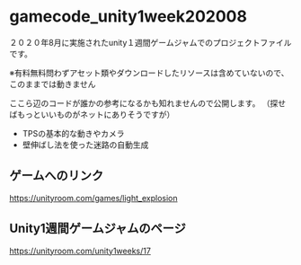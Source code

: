 # gamecode_unity1week202008

２０２０年8月に実施されたunity１週間ゲームジャムでのプロジェクトファイルです。

※有料無料問わずアセット類やダウンロードしたリソースは含めていないので、このままでは動きません

ここら辺のコードが誰かの参考になるかも知れませんので公開します。
（探せばもっといいものがネットにありそうですが）

- TPSの基本的な動きやカメラ
- 壁伸ばし法を使った迷路の自動生成

## ゲームへのリンク
https://unityroom.com/games/light_explosion

## Unity1週間ゲームジャムのページ
https://unityroom.com/unity1weeks/17
